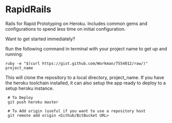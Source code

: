 RapidRails
==========

Rails for Rapid Prototyping on Heroku. Includes common gems and configurations to spend less time on initial configuration.

Want to get started immediately?

Run the following command in terminal with your project name to get up and running:

`ruby -e "$(curl https://gist.github.com/Workman/7554012/raw/)" project_name`

This will clone the repository to a local directory, project_name. If you have the heroku toolchain installed, it can also setup the app ready to deploy to a setup heroku instance.

     # To Deploy
     git push heroku master
     
     # To Add origin (useful if you want to use a repository host
     git remote add origin <Github/BitBucket URL>
